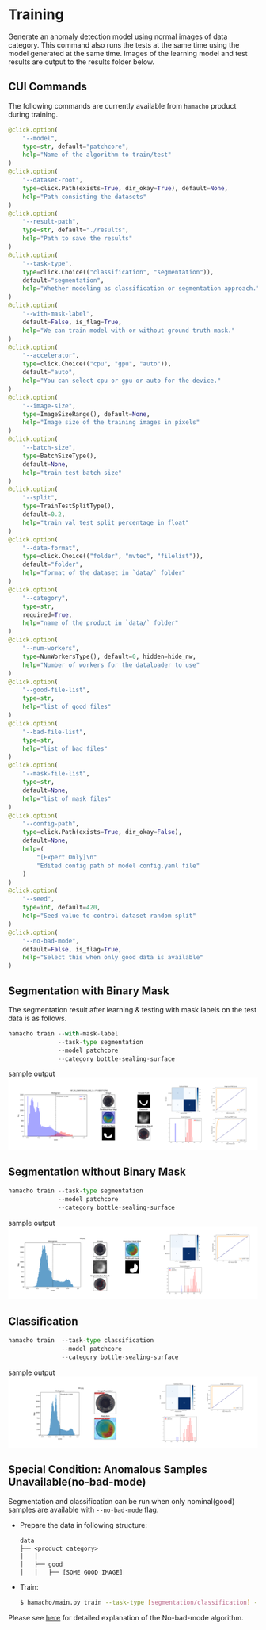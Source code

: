 # Training

Generate an anomaly detection model using normal images of data category. This command also runs the tests at the same time using the model generated at the same time. Images of the learning model and test results are output to the results folder below.

## CUI Commands

The following commands are currently available from `hamacho` product during training.

```python
@click.option(
    "--model", 
    type=str, default="patchcore",
    help="Name of the algorithm to train/test"
)
@click.option(
    "--dataset-root", 
    type=click.Path(exists=True, dir_okay=True), default=None,
    help="Path consisting the datasets"
)
@click.option(
    "--result-path", 
    type=str, default="./results",
    help="Path to save the results"
)
@click.option(
    "--task-type", 
    type=click.Choice(("classification", "segmentation")),
    default="segmentation", 
    help="Whether modeling as classification or segmentation approach."
)
@click.option(
    "--with-mask-label", 
    default=False, is_flag=True, 
    help="We can train model with or without ground truth mask."
)
@click.option(
    "--accelerator", 
    type=click.Choice(("cpu", "gpu", "auto")),
    default="auto", 
    help="You can select cpu or gpu or auto for the device."
)
@click.option(
    "--image-size",
    type=ImageSizeRange(), default=None,
    help="Image size of the training images in pixels"
)
@click.option(
    "--batch-size",
    type=BatchSizeType(),
    default=None,
    help="train test batch size"
)
@click.option(
    "--split",
    type=TrainTestSplitType(),
    default=0.2,
    help="train val test split percentage in float"
)
@click.option(
    "--data-format",
    type=click.Choice(("folder", "mvtec", "filelist")),
    default="folder",
    help="format of the dataset in `data/` folder"
)
@click.option(
    "--category",
    type=str,
    required=True,
    help="name of the product in `data/` folder"
)
@click.option(
    "--num-workers",
    type=NumWorkersType(), default=0, hidden=hide_nw,
    help="Number of workers for the dataloader to use"
)
@click.option(
    "--good-file-list",
    type=str,
    help="list of good files"
)
@click.option(
    "--bad-file-list",
    type=str,
    help="list of bad files"
)
@click.option(
    "--mask-file-list",
    type=str,
    default=None,
    help="list of mask files"
)
@click.option(
    "--config-path",
    type=click.Path(exists=True, dir_okay=False),
    default=None,
    help=(
        "[Expert Only]\n"
        "Edited config path of model config.yaml file"
    )
)
@click.option(
    "--seed",
    type=int, default=420,
    help="Seed value to control dataset random split"
)
@click.option( 
    "--no-bad-mode",
    default=False, is_flag=True,
    help="Select this when only good data is available" 
)
```


## Segmentation with Binary Mask

The segmentation result after learning & testing with mask labels on the test data is as follows.

```python
hamacho train --with-mask-label 
              --task-type segmentation 
              --model patchcore 
              --category bottle-sealing-surface
```
sample output
![with_mask](./assets/with_mask.png)

## Segmentation without Binary Mask

```python
hamacho train --task-type segmentation 
              --model patchcore 
              --category bottle-sealing-surface
```
sample output
![with_mask](./assets/without_mask.png)

## Classification

```python
hamacho train  --task-type classification 
               --model patchcore 
               --category bottle-sealing-surface
```
sample output
![with_mask](./assets/class.png)


## Special Condition: Anomalous Samples Unavailable(no-bad-mode)
Segmentation and classification can be run when only nominal(good) samples are available with `--no-bad-mode` flag.

- Prepare the data in following structure:
  ```
  data
  ├── <product category>
  │   │
  │   ├── good
  │   │   ├── [SOME GOOD IMAGE]
  ```
- Train:
  ```sh
  $ hamacho/main.py train --task-type [segmentation/classification] --model [patchcore/padim] --category bottle-with-no-bad --no-bad-mode
  ```

Please see [here](manage-training-no_bad_mode.md) for detailed explanation of the No-bad-mode algorithm.
